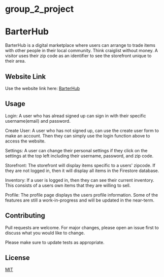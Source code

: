 # group_2_project

# BarterHub

BarterHub is a digital marketplace where users can arrange to trade items with other people in their local community. Think craiglist without money. A visitor uses their zip code as an identifier to see the storefront unique to their area.

## Website Link

Use the website link here: [BarterHub](https://barterhub-3c37c.firebaseapp.com/)

## Usage

Login: A user who has alread signed up can sign in with their specific username(email) and password.

Create User: A user who has not signed up, can use the create user form to make an account. Then they can simply use the login function above to access the website.

Settings: A user can change their personal settings if they click on the settings at the top left including their username, password, and zip code.

Storefront: The storefront will display items specific to a users' zipcode. If they are not logged in, then it will display all items in the Firestore database. 

Inventory: If a user is logged in, then they can see their current inventory. This consists of a users own items that they are willing to sell.

Profile: The profile page displays the users profile information. Some of the features are still a work-in-progress and will be updated in the near-term.


## Contributing
Pull requests are welcome. For major changes, please open an issue first to discuss what you would like to change.

Please make sure to update tests as appropriate.

## License
[MIT](https://choosealicense.com/licenses/mit/)
